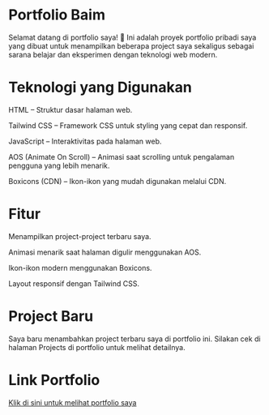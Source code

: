 
# Portfolio Baim

Selamat datang di portfolio saya! 🌟
Ini adalah proyek portfolio pribadi saya yang dibuat untuk menampilkan beberapa project saya sekaligus sebagai sarana belajar dan eksperimen dengan teknologi web modern.

# Teknologi yang Digunakan

HTML – Struktur dasar halaman web.

Tailwind CSS – Framework CSS untuk styling yang cepat dan responsif.

JavaScript – Interaktivitas pada halaman web.

AOS (Animate On Scroll) – Animasi saat scrolling untuk pengalaman pengguna yang lebih menarik.

Boxicons (CDN) – Ikon-ikon yang mudah digunakan melalui CDN.

# Fitur

Menampilkan project-project terbaru saya.

Animasi menarik saat halaman digulir menggunakan AOS.

Ikon-ikon modern menggunakan Boxicons.

Layout responsif dengan Tailwind CSS.

# Project Baru

Saya baru menambahkan project terbaru saya di portfolio ini. Silakan cek di halaman Projects di portfolio untuk melihat detailnya.

# Link Portfolio

[Klik di sini untuk melihat portfolio saya](https://baim0306.github.io/Portfolio/)
